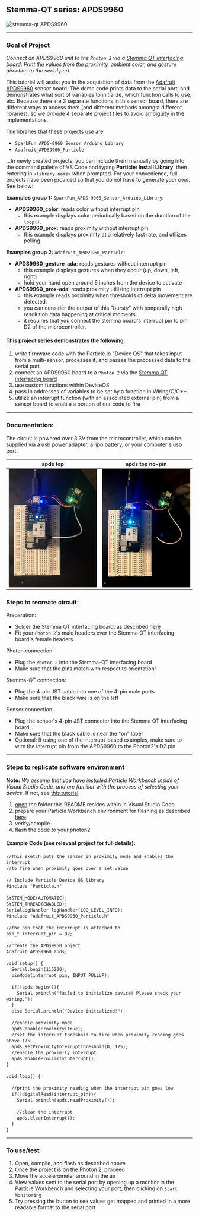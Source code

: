 ## Stemma-QT series: APDS9960

![stemma-qt APDS9960](apds_persp.jpg)

---

### Goal of Project 

*Connect an APDS9960 unit to the `Photon 2` via a [Stemma QT interfacing board](https://www.adafruit.com/product/4515).  Print the values from the proximity, ambient color, and gesture direction to the serial port.*

This tutorial will assist you in the acquisition of data from the [Adafruit APDS9960](https://www.adafruit.com/product/3595) sensor board.  The demo code prints data to the serial port, and demonstrates what sort of variables to initialize, which function calls to use, etc.  Because there are 3 separate functions in this sensor board, there are different ways to access them (and different methods amongst different libraries), so we provide 4 separate project files to avoid ambiguity in the implementations.

The libraries that these projects use are: 

- `SparkFun_APDS-9960_Sensor_Arduino_Library` 
- `Adafruit_APDS9960_Particle`

...In newly created projects, you can include them manually by going into the command palette of VS Code and typing **Particle: Install Library**, then entering in `<library name>` when prompted.  For your convenience, full projects have been provided so that you do not have to generate your own.  See below:

**Examples group 1:** `SparkFun_APDS-9960_Sensor_Arduino_Library`:

- **APDS9960_color**: reads color without interrupt pin
  - this example displays color periodically based on the duration of the `loop()`.
- **APDS9960_prox**: reads proximity without interrupt pin
  - this example displays proximity at a relatively fast rate, and utilizes polling

**Examples group 2:** `Adafruit_APDS9960_Particle`:

- **APDS9960_gesture-ada**: reads gestures without interrupt pin
  - this example displays gestures when they occur (up, down, left, right)
  - hold your hand open around 6 inches from the device to activate
- **APDS9960_prox-ada**: reads proximity utilizing interrupt pin
  - this example reads proximity when thresholds of delta movement are detected.  
  - you can consider the output of this "bursty" with temporally high resolution data happening at critical moments.
  - it requires that you connect the stemma board's interrupt pin to pin D2 of the microcontroller.

#### This project series demonstrates the following:

1. write firmware code with the Particle.io "Device OS" that takes input from a multi-sensor, processes it, and passes the processed data to the serial port
1. connect an APDS9960 board to a `Photon 2` via the [Stemma QT interfacing board](https://www.adafruit.com/product/4515)
1. use custom functions within DeviceOS
1. pass in addresses of variables to be set by a function in Wiring/C/C++
1. utilize an interrupt function (with an associated external pin) from a sensor board to enable a portion of our code to fire

---

### Documentation: 

The circuit is powered over 3.3V from the microcontroller, which can be supplied via a usb power adapter, a lipo battery, or your computer's usb port.

apds top | apds top no-pin
---|---
![apds top](apds_top_pin.jpg) | ![apds top nopin](apds_top_nopin.jpg)

### Steps to recreate circuit:

Preparation:

- Solder the Stemma QT interfacing board, as described [here](https://www.youtube.com/watch?v=DHG7GmUL8wM&ab_channel=loopstick)
- Fit your `Photon 2`'s male headers over the Stemma QT interfacing board's female headers.

Photon connection:

- Plug the `Photon 2` into the Stemma-QT interfacing board
- Make sure that the pins match with respect to orientation!

Stemma-QT connection:

- Plug the 4-pin JST cable into one of the 4-pin male ports
- Make sure that the black wire is on the left

Sensor connection:

- Plug the sensor's 4-pin JST connector into the Stemma QT interfacing board.  
- Make sure that the black cable is near the "on" label
- Optional:  If using one of the interrupt-based examples, make sure to wire the interrupt pin from the APDS9960 to the Photon2's D2 pin

---

### Steps to replicate software environment

**Note:** *We assume that you have installed Particle Workbench inside of Visual Studio Code, and are familiar with the process of selecting your device.*  If not, see [this tutorial](https://github.com/Berkeley-MDes/tdf-fa24-equilet/blob/main/_tutorials/installation_compilation/p2_pw_tutorial/README.md).

1. [open](https://github.com/Berkeley-MDes/24f-desinv-202/wiki/Particle-Workbench#open-an-existing-project-in-vs-code) the folder this README resides within in Visual Studio Code
1. prepare your Particle Workbench environment for flashing as described [here](https://github.com/Berkeley-MDes/24f-desinv-202/wiki/Particle-Workbench#setting-a-project-up).
1. verify/compile
1. flash the code to your photon2 

#### Example Code (see relevant project for full details):

```
//This sketch puts the sensor in proximity mode and enables the interrupt
//to fire when proximity goes over a set value

// Include Particle Device OS library
#include "Particle.h"

SYSTEM_MODE(AUTOMATIC);
SYSTEM_THREAD(ENABLED);
SerialLogHandler logHandler(LOG_LEVEL_INFO);
#include "Adafruit_APDS9960_Particle.h"

//the pin that the interrupt is attached to
pin_t interrupt_pin = D2;

//create the APDS9960 object
Adafruit_APDS9960 apds;

void setup() {
  Serial.begin(115200);
  pinMode(interrupt_pin, INPUT_PULLUP);

  if(!apds.begin()){
    Serial.println("failed to initialize device! Please check your wiring.");
  }
  else Serial.println("Device initialized!");

  //enable proximity mode
  apds.enableProximity(true);
  //set the interrupt threshold to fire when proximity reading goes above 175
  apds.setProximityInterruptThreshold(0, 175);
  //enable the proximity interrupt
  apds.enableProximityInterrupt();
}

void loop() {

  //print the proximity reading when the interrupt pin goes low
  if(!digitalRead(interrupt_pin)){
    Serial.println(apds.readProximity());

    //clear the interrupt
    apds.clearInterrupt();
  }
}
```

---

### To use/test

1. Open, compile, and flash as described above
1. Once the project is on the Photon 2, proceed
1. Move the accelerometer around in the air
1. View values sent to the serial port by opening up a monitor in the Particle Workbench and selecting your port, then clicking on `Start Monitoring`
1. Try pressing the button to see values get mapped and printed in a more readable format to the serial port
